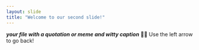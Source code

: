 ```yaml
---
layout: slide
title: "Welcome to our second slide!"
---
```

***your file with a quotation or meme and witty caption*** :tada::raised_hands:
Use the left arrow to go back!
